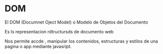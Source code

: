 # DOM

El DOM (Documnet Oject Model) o Modelo de Objetos del Documento

Es ls representacion rdtructursds de documento web

Nos permite accde , manipular los contenidos, estructuras y estilos de una pagina o app mediante javasript.
